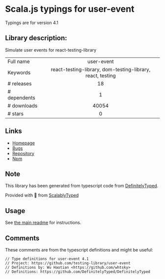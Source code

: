 
# Scala.js typings for user-event

Typings are for version 4.1

## Library description:
Simulate user events for react-testing-library

|                    |                 |
| ------------------ | :-------------: |
| Full name          | user-event |
| Keywords           | react-testing-library, dom-testing-library, react, testing |
| # releases         | 18 |
| # dependents       | 1 |
| # downloads        | 40054 |
| # stars            | 0 |

## Links
- [Homepage](https://github.com/Gpx/user-event#readme)
- [Bugs](https://github.com/Gpx/user-event/issues)
- [Repository](https://github.com/Gpx/user-event)
- [Npm](https://www.npmjs.com/package/user-event)
    


## Note
This library has been generated from typescript code from [DefinitelyTyped](https://definitelytyped.org).

Provided with :purple_heart: from [ScalablyTyped](https://github.com/oyvindberg/ScalablyTyped)

## Usage
See [the main readme](../../readme.md) for instructions.

## Comments

These comments are from the typescript definitions and might be useful:
```
// Type definitions for user-event 4.1
// Project: https://github.com/testing-library/user-event
// Definitions by: Wu Haotian <https://github.com/whtsky>
// Definitions: https://github.com/DefinitelyTyped/DefinitelyTyped

```

